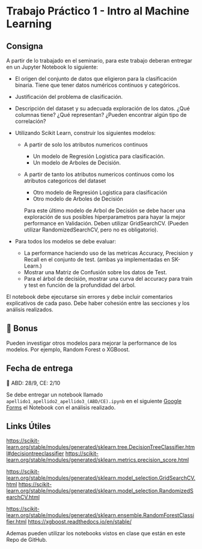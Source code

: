 # Trabajo Práctico 1 - Intro al Machine Learning

## Consigna

A partir de lo trabajado en el seminario, para este trabajo deberan entregar en un Jupyter Notebook lo siguiente:

- El origen del conjunto de datos que eligieron para la clasificación binaria. Tiene que tener datos numéricos continuos y categóricos.

- Justificación del problema de clasificación.
- Descripción del dataset y su adecuada exploración de los datos. ¿Qué columnas tiene? ¿Qué representan? ¿Pueden encontrar algún tipo de correlación?

- Utilizando Scikit Learn, construir los siguientes modelos:

  - A partir de solo los atributos numericos continuos

    - Un modelo de Regresión Logistica para clasificación.
    - Un modelo de Arboles de Decisión.
  
  - A partir de tanto los atributos numericos continuos como los atributos categoricos del dataset

    - Otro modelo de Regresión Logistica para clasificación
    - Otro modelo de Arboles de Decisión

    Para este último modelo de Arbol de Decisión se debe hacer una exploración de sus posibles hiperparametros para hayar la mejor performance en Validación. Deben utilizar GridSearchCV. (Pueden utilizar RandomizedSearchCV, pero no es obligatorio).

- Para todos los modelos se debe evaluar:
  - La performance haciendo uso de las metricas Accuracy, Precision y Recall en el conjunto de test. (ambas ya implementadas en SK-Learn.)
  - Mostrar una Matriz de Confusión sobre los datos de Test.
  - Para el árbol de decisión, mostrar una curva del accuracy para train y test en función de la profundidad del árbol.

El notebook debe ejecutarse sin errores y debe incluir comentarios explicativos de cada paso. Debe haber cohesión entre las secciones y los análisis realizados.

## 🔋 Bonus

Pueden investigar otros modelos para mejorar la performance de los modelos. Por ejemplo, Random Forest o XGBoost.

## Fecha de entrega

📅 ABD: 28/9, CE: 2/10

Se debe entregar un notebook llamado `apellido1_apellido2_apellido3_(ABD/CE).ipynb` en el siguiente [Google Forms](https://forms.gle/9Ko9zgWeFq8coYVx9) el Notebook con el análisis realizado.

## Links Útiles

https://scikit-learn.org/stable/modules/generated/sklearn.tree.DecisionTreeClassifier.html#decisiontreeclassifier
https://scikit-learn.org/stable/modules/generated/sklearn.metrics.precision_score.html

https://scikit-learn.org/stable/modules/generated/sklearn.model_selection.GridSearchCV.html
https://scikit-learn.org/stable/modules/generated/sklearn.model_selection.RandomizedSearchCV.html

https://scikit-learn.org/stable/modules/generated/sklearn.ensemble.RandomForestClassifier.html
https://xgboost.readthedocs.io/en/stable/

Ademas pueden utilizar los notebooks vistos en clase que están en este Repo de GitHub.

